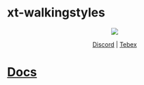 # xt-walkingstyles

<div align="center">
  <a href="https://dsc.gg/xtdev"> <img align="center" src="https://user-images.githubusercontent.com/101474430/233859688-2b3b9ecc-41c8-41a6-b2e3-a9f1aad473ee.gif" /></a>

  <a>[Discord](https://dsc.gg/xtdev)</a> | <a>[Tebex](https://xtdev.tebex.io)</a>
</div>

# [Docs](https://xtdev.gitbook.io/xt-docs/free-resources/walking-styles)
